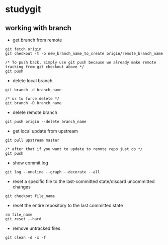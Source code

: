 # studygit

## working with branch
* get branch from remote
```
git fetch origin
git checkout -t -b new_branch_name_to_create origin/remote_branch_name

/* To push back, simply use git push because we already make remote tracking from git checkout above */
git push
```
* delete local branch
```
git branch -d branch_name

/* or to force delete */
git branch -D branch_name
```
* delete remote branch
```
git push origin --delete branch_name
```
* get local update from upstream
```
git pull upstream master

/* after that if you want to update to remote repo just do */
git push
```
* show commit log
```
git log --oneline --graph --decorate --all
```
* reset a specific file to the last-committed state/discard uncommitted changes
```
git checkout file_name
```
* reset the entire repository to the last committed state
```
rm file_name
git reset --hard
```
* remove untracked files
```
git clean -d -x -f
```




